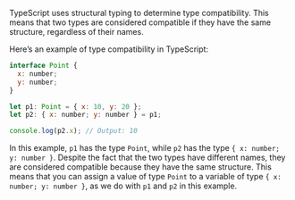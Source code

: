 TypeScript uses structural typing to determine type compatibility. This means that two types are considered compatible if they have the same structure, regardless of their names.

Here’s an example of type compatibility in TypeScript:

```js
interface Point {
  x: number;
  y: number;
}

let p1: Point = { x: 10, y: 20 };
let p2: { x: number; y: number } = p1;

console.log(p2.x); // Output: 10
```

In this example, `p1` has the type `Point`, while `p2` has the type `{ x: number; y: number }`. Despite the fact that the two types have different names, they are considered compatible because they have the same structure. This means that you can assign a value of type `Point` to a variable of type `{ x: number; y: number }`, as we do with `p1` and `p2` in this example.